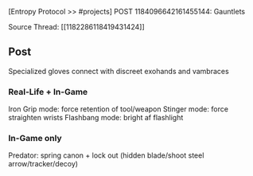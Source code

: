 [Entropy Protocol >> #projects] POST 1184096642161455144: Gauntlets 

Source Thread: [[1182286118419431424]]

## Post
Specialized gloves connect with discreet exohands and vambraces

### Real-Life + In-Game
Iron Grip mode: force retention of tool/weapon 
Stinger mode: force straighten wrists 
Flashbang mode: bright af flashlight

### In-Game only
Predator: spring canon + lock out 
(hidden blade/shoot steel arrow/tracker/decoy)